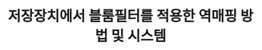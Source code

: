 ---
layout: publication-single
title: 저장장치에서 블룸필터를 적용한 역매핑 방법 및 시스템
name: 대한민국 등록번호 10-1379161
first-author: 강수용
co-authors: 원유집, 차재혁, 최종무, 윤성로, 김종화, 손익준, 이상엽
during:
location: 대한민국
impactfactor: 
doi: 
note: 
categories: 
 - Flash Memory and Non-Volatile RAM
tag: 
 - Patents
---